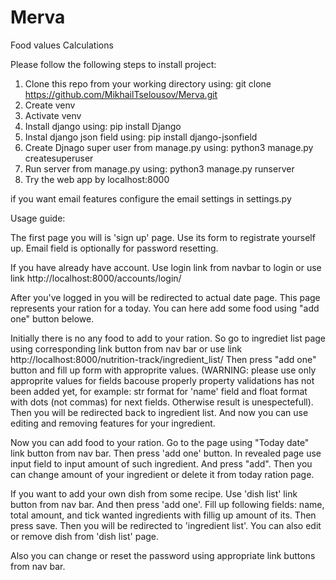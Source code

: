 # Merva
Food values Calculations

Please follow the following steps to install project:
1. Clone this repo from your working directory using: git clone https://github.com/MikhailTselousov/Merva.git
2. Create venv
3. Activate venv
4. Install django using: pip install Django
5. Instal django json field using: pip install django-jsonfield
6. Create Djnago super user from manage.py using: python3 manage.py createsuperuser
7. Run server from manage.py using: python3 manage.py runserver
8. Try the web app by localhost:8000

if you want email features configure the email settings in settings.py

Usage guide:

The first page you will is 'sign up' page. 
Use its form to registrate yourself up. 
Email field is optionally for password resetting.

If you have already have account. 
Use login link from navbar to login or use link http://localhost:8000/accounts/login/

After you've logged in you will be redirected to actual date page. 
This page represents your ration for a today. 
You can here add some food using "add one" button belowe.

Initially there is no any food to add to your ration. 
So go to ingrediet list page using corresponding link button from nav bar or use link 
  http://localhost:8000/nutrition-track/ingredient_list/
Then press "add one" button and fill up form with approprite values.
  (WARNING: please use only approprite values for fields bacouse properly property validations has not been added yet, 
    for example: str format for 'name' field and float format with dots (not commas) for next fields. Otherwise result is unespectefull).
Then you will be redirected back to ingredient list. And now you can use editing and removing features for your ingredient.

Now you can add food to your ration. Go to the page using "Today date" link button from nav bar. Then press 'add one' button.
  In revealed page use input field to input amount of such ingredient. And press "add".
  Then you can change amount of your ingredient or delete it from today ration page.
 
If you want to add your own dish from some recipe. Use 'dish list' link button from nav bar. And then press 'add one'.
Fill up following fields: name, total amount, and tick wanted ingredients with fillig up amount of its. Then press save.
Then you will be redirected to 'ingredient list'. 
You can also edit or remove dish from 'dish list' page.

Also you can change or reset the password using appropriate link buttons from nav bar.

    
